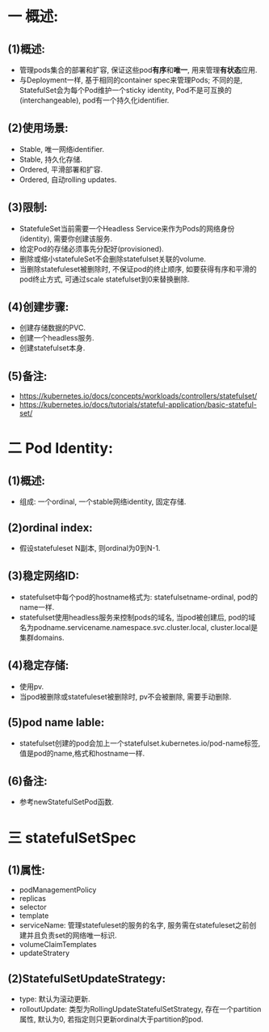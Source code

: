 # 一 概述:
## (1)概述:
- 管理pods集合的部署和扩容, 保证这些pod**有序**和**唯一**, 用来管理**有状态**应用.
- 与Deployment一样, 基于相同的container spec来管理Pods; 不同的是, StatefulSet会为每个Pod维护一个sticky identity, Pod不是可互换的(interchangeable), pod有一个持久化identifier.

## (2)使用场景:
- Stable, 唯一网络identifier.
- Stable, 持久化存储.
- Ordered, 平滑部署和扩容.
- Ordered, 自动rolling updates.

## (3)限制:
- StatefuleSet当前需要一个Headless Service来作为Pods的网络身份(identity), 需要你创建该服务.
- 给定Pod的存储必须事先分配好(provisioned).
- 删除或缩小statefuleSet不会删除statefulset关联的volume.
- 当删除statefuleset被删除时, 不保证pod的终止顺序, 如要获得有序和平滑的pod终止方式, 可通过scale statefulset到0来替换删除.

## (4)创建步骤:
- 创建存储数据的PVC.
- 创建一个headless服务.
- 创建statefulset本身.

## (5)备注:
- https://kubernetes.io/docs/concepts/workloads/controllers/statefulset/
- https://kubernetes.io/docs/tutorials/stateful-application/basic-stateful-set/

# 二 Pod Identity:
## (1)概述:
- 组成: 一个ordinal, 一个stable网络identity, 固定存储.

## (2)ordinal index:
- 假设statefuleset N副本, 则ordinal为0到N-1.

## (3)稳定网络ID:
- statefulset中每个pod的hostname格式为: statefulsetname-ordinal, pod的name一样.
- statefulset使用headless服务来控制pods的域名, 当pod被创建后, pod的域名为podname.servicename.namespace.svc.cluster.local, cluster.local是集群domains.

## (4)稳定存储:
- 使用pv.
- 当pod被删除或statefuleset被删除时, pv不会被删除, 需要手动删除.

## (5)pod name lable:
- statefulset创建的pod会加上一个statefulset.kubernetes.io/pod-name标签, 值是pod的name,格式和hostname一样.

## (6)备注:
- 参考newStatefulSetPod函数.

# 三 statefulSetSpec
## (1)属性:
- podManagementPolicy
- replicas
- selector
- template
- serviceName: 管理statefuleset的服务的名字, 服务需在statefuleset之前创建并且负责set的网络唯一标识.
- volumeClaimTemplates
- updateStratery

## (2)StatefulSetUpdateStrategy:
- type: 默认为滚动更新.
- rolloutUpdate: 类型为RollingUpdateStatefulSetStrategy, 存在一个partition属性, 默认为0, 若指定则只更新ordinal大于partition的pod.
